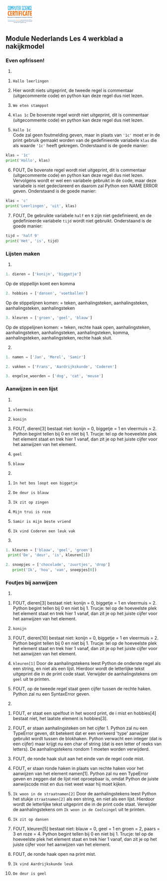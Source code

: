 <img src="../../img/Logo cs-certificate.jpg" style="zoom:9%">

## Module Nederlands Les 4 werkblad a nakijkmodel

### Even opfrissen!

1)

1. `Hallo leerlingen` <br/>


2. Hier wordt niets uitgeprint, de tweede regel is commentaar (uitgecommente code) en python kan deze regel dus niet lezen.


3. `We eten stamppot`<br/>


4. `Klas 1c`
De bovenste regel wordt niet uitgeprint, dit is commentaar (uitgecommente code) en python kan deze regel dus niet lezen.


5. `Hallo 1c`<br/>
  Code zal geen foutmelding geven, maar in plaats van `'1c'` moet er in de print gebruik gemaakt worden van de gedefinieerde variabele `klas` die als waarde `'1c'` heeft gekregen. Onderstaand is de goede manier:

  ```python
  klas = '1c'
  print('Hallo', klas)
  ```

6. FOUT, De bovenste regel wordt niet uitgeprint, dit is commentaar (uitgecommente code) en python kan deze regel dus niet lezen. Vervolgens wordt er wel een variabele gebruikt in de code, maar deze variabele is niet gedeclareerd en daarom zal Python een NAME ERROR geven. Onderstaand is de goede manier:

  ```python
  klas = 'c'
  print('Leerlingen', 'uit', klas)
  ```

7. FOUT, De gebruikte variabele `half` en `9` zijn niet gedefinieerd, en de gedefinieerde variabele `tijd` wordt niet gebruikt. Onderstaand is de goede manier:

  ```python
  tijd = 'half 9'
  print('Het', 'is', tijd)
  ```
<div style="page-break-after: always;"></div>

### Lijsten maken

1)
```python
1. dieren = ['konijn', 'biggetje']
```
Op de stippellijn komt een komma


```python
2. hobbies = ['dansen', 'voetballen']
```
Op de stippelijnen komen: = teken, aanhalingsteken, aanhalingsteken, aanhalingsteken, aanhalingsteken

```python
3. kleuren = ['groen', 'geel', 'blauw']
```
Op de stippelijnen komen: = teken, rechte haak open, aanhalingsteken, aanhalingsteken, aanhalingsteken, aanhalingsteken, komma, aanhalingsteken, aanhalingsteken, rechte haak sluit.

2)
```python
1. namen = ['Jan', 'Merel', 'Samir']
```

```python
2. vakken = ['Frans', 'Aardrijkskunde', 'Coderen']
```

```python
3. engelse_woorden = ['dog', 'cat', 'mouse']
```

<div style="page-break-after: always;"></div>

### Aanwijzen in een lijst

1)
1. `vleermuis`

2. `konijn`

3. FOUT, dieren[3] bestaat niet: konijn = 0, biggetje = 1 en vleermuis = 2. Python begint tellen bij 0 en niet bij 1. Trucje: tel op de hoeveelste plek het element staat en trek hier 1 vanaf, dan zit je op het juiste cijfer voor het aanwijzen van het element. 

4. `geel` 

5. `blauw` 


2)
1. `In het bos loopt een biggetje`

2. `De deur is blauw`

3. `Ik zit op zingen`

4. `Mijn trui is roze`

5. `Samir is mijn beste vriend`

6. `Ik vind Coderen een leuk vak`


3)
  ```python
1. kleuren = ['blauw', 'geel', 'groen']
   print('De', 'deur', 'is', kleuren[1])
  ```

```python
2. snoepjes = ['chocolade', 'zuurtjes', 'drop']
   print('Ik', 'hou', 'van', snoepjes[0])
```
<div style="page-break-after: always;"></div>

### Foutjes bij aanwijzen

1)
1. FOUT, dieren[3] bestaat niet: konijn = 0, biggetje = 1 en vleermuis = 2. Python begint tellen bij 0 en niet bij 1. Trucje: tel op de hoeveelste plek het element staat en trek hier 1 vanaf, dan zit je op het juiste cijfer voor het aanwijzen van het element. 

2. `konijn`

3. FOUT, dieren[10] bestaat niet: konijn = 0, biggetje = 1 en vleermuis = 2. Python begint tellen bij 0 en niet bij 1. Trucje: tel op de hoeveelste plek het element staat en trek hier 1 vanaf, dan zit je op het juiste cijfer voor het aanwijzen van het element. 

4. `kleuren[1]`
Door de aanhalingstekens leest Python de onderste regel als een string, en niet als een lijst. Hierdoor wordt de letterlijke tekst uitgeprint die in de print code staat. Verwijder de aanhalingstekens om `geel` uit te printen.

5. FOUT, op de tweede regel staat geen cijfer tussen de rechte haken. Python zal nu een SyntaxError geven. 

2)
1. FOUT, er staat een spelfout in het woord print, de i mist en hobbies[4] bestaat niet, het laatste element is hobbies[3].

2. FOUT, er staan aanhalingsteken om het cijfer 1. Python zal nu een TypeError geven, dit betekent dat er een verkeerd 'type' aanwijzer gebruikt wordt tussen de blokhaken. Python verwacht een integer (dat is een cijfer) maar krijgt nu een char of string (dat is een letter of reeks van letters). De aanhalingstekens rondom 1 moeten worden verwijderd. 

3. FOUT, de ronde haak sluit aan het einde van de regel code mist. 

4. FOUT, er staan ronde haken in plaats van rechte haken voor het aanwijzen van het element namen[1]. Python zal nu een TypeError geven en zeggen dat de lijst niet oproepbaar is, omdat Python de juiste aanwijscode mist en dus niet weet waar hij moet kijken.

5. `Ik woon in de straatnamen[2]`
Door de aanhalingstekens leest Python het stukje `straatnamen[2]` als een string, en niet als een lijst. Hierdoor wordt de letterlijke tekst uitgeprint die in de print code staat. Verwijder de aanhalingstekens om `Ik woon in de Coolsingel` uit te printen. 

6. `Ik zit op dansen`

7. FOUT, kleuren[5] bestaat niet: blauw = 0, geel = 1 en groen = 2, paars = 3 en roze = 4. Python begint tellen bij 0 en niet bij 1. Trucje: tel op de hoeveelste plek het element staat en trek hier 1 vanaf, dan zit je op het juiste cijfer voor het aanwijzen van het element. 

8. FOUT, de ronde haak open na print mist.

9. `Ik vind Aardrijkskunde leuk`

10. `De deur is geel`


